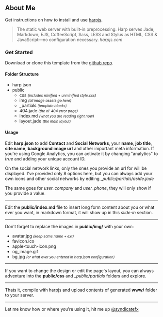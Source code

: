 ## About Me

Get instructions on how to install and use [harpjs](http://harpjs.com).

>The static web server with built-in preprocessing.
Harp serves Jade, Markdown, EJS, CoffeeScript, Sass, LESS and Stylus as HTML, CSS & JavaScript—no configuration necessary.
<cite>harpjs.com</cite>

### Get Started

Download or clone this template from the [github repo](http://github.com/syndicatefx/profile-page-hb).

#### Folder Structure

- harp.json
- public
    - css <small>*(includes minified + unminified style.css)*</small>
    - img <small>*(all image assets go here)*</small>
    - _partials <small>*(template blocks)*</small>
    - 404.jade <small>*(the ol' 404 error page)*</small>
    - index.md <small>*(what you are reading right now)*</small>
    - layout.jade <small>*(the main layout)*</small>

#### Usage

Edit __harp.json__ to add __Contact__ and __Social Networks__, your __name__, __job title__, __site name__, __background image url__ and other important meta information. If you're using Google Analytics, you can activate it by changing "analytics" to *true* and adding your unique account ID. 

On the social network links, only the ones you provide an url for will be displayed. I've provided only 8 options here, but you can always add your own icons and other social networks by editing __public/_partials/aside.jade__

The same goes for *user_company* and *user_phone*, they will only show if you provide a value.
- - -
Edit the __public/index.md__ file to insert long form content about you or what ever you want, in markdown format, it will show up in this *slide-in* section.
- - -
Don't forget to replace the images in __public/img/__ with your own:
- avatar.jpg <small>*(keep same name + ext)*</small>
- favicon.ico
- apple-touch-icon.png
- og_image.gif
- bg.jpg <small>*(or what ever you entered in harp.json configuration)*</small>
- - -
If you want to change the design or edit the page's layout, you can always adventure into the __public/css__ and __public/_partials__ folders and explore.
- - -
Thats it, compile with harpjs and upload contents of generated __www/__ folder to your server.
- - -
Let me know how or where you're using it, hit me up [@syndicatefx](https://twitter.com/syndicatefx)